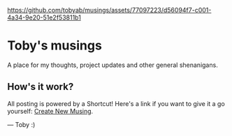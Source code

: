 https://github.com/tobyab/musings/assets/77097223/d56094f7-c001-4a34-9e20-51e2f53811b1

# Toby's musings
A place for my thoughts, project updates and other general shenanigans.

## How's it work?
All posting is powered by a Shortcut! Here's a link if you want to give it a go yourself: [Create New Musing](https://www.icloud.com/shortcuts/539ec47962204584b4e8f8c54e202d06).

— Toby :)
